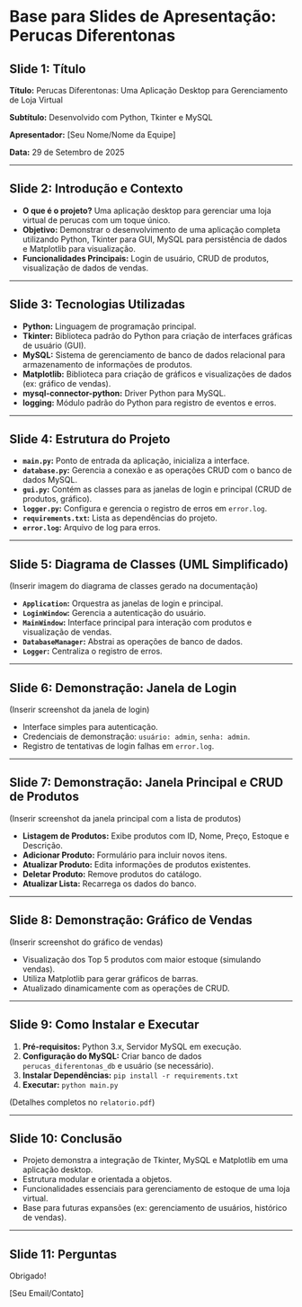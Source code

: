 # Base para Slides de Apresentação: Perucas Diferentonas

## Slide 1: Título

**Título:** Perucas Diferentonas: Uma Aplicação Desktop para Gerenciamento de Loja Virtual

**Subtítulo:** Desenvolvido com Python, Tkinter e MySQL

**Apresentador:** [Seu Nome/Nome da Equipe]

**Data:** 29 de Setembro de 2025

---

## Slide 2: Introdução e Contexto

*   **O que é o projeto?** Uma aplicação desktop para gerenciar uma loja virtual de perucas com um toque único.
*   **Objetivo:** Demonstrar o desenvolvimento de uma aplicação completa utilizando Python, Tkinter para GUI, MySQL para persistência de dados e Matplotlib para visualização.
*   **Funcionalidades Principais:** Login de usuário, CRUD de produtos, visualização de dados de vendas.

---

## Slide 3: Tecnologias Utilizadas

*   **Python:** Linguagem de programação principal.
*   **Tkinter:** Biblioteca padrão do Python para criação de interfaces gráficas de usuário (GUI).
*   **MySQL:** Sistema de gerenciamento de banco de dados relacional para armazenamento de informações de produtos.
*   **Matplotlib:** Biblioteca para criação de gráficos e visualizações de dados (ex: gráfico de vendas).
*   **mysql-connector-python:** Driver Python para MySQL.
*   **logging:** Módulo padrão do Python para registro de eventos e erros.

---

## Slide 4: Estrutura do Projeto

*   **`main.py`:** Ponto de entrada da aplicação, inicializa a interface.
*   **`database.py`:** Gerencia a conexão e as operações CRUD com o banco de dados MySQL.
*   **`gui.py`:** Contém as classes para as janelas de login e principal (CRUD de produtos, gráfico).
*   **`logger.py`:** Configura e gerencia o registro de erros em `error.log`.
*   **`requirements.txt`:** Lista as dependências do projeto.
*   **`error.log`:** Arquivo de log para erros.

---

## Slide 5: Diagrama de Classes (UML Simplificado)

(Inserir imagem do diagrama de classes gerado na documentação)

*   **`Application`:** Orquestra as janelas de login e principal.
*   **`LoginWindow`:** Gerencia a autenticação do usuário.
*   **`MainWindow`:** Interface principal para interação com produtos e visualização de vendas.
*   **`DatabaseManager`:** Abstrai as operações de banco de dados.
*   **`Logger`:** Centraliza o registro de erros.

---

## Slide 6: Demonstração: Janela de Login

(Inserir screenshot da janela de login)

*   Interface simples para autenticação.
*   Credenciais de demonstração: `usuário: admin`, `senha: admin`.
*   Registro de tentativas de login falhas em `error.log`.

---

## Slide 7: Demonstração: Janela Principal e CRUD de Produtos

(Inserir screenshot da janela principal com a lista de produtos)

*   **Listagem de Produtos:** Exibe produtos com ID, Nome, Preço, Estoque e Descrição.
*   **Adicionar Produto:** Formulário para incluir novos itens.
*   **Atualizar Produto:** Edita informações de produtos existentes.
*   **Deletar Produto:** Remove produtos do catálogo.
*   **Atualizar Lista:** Recarrega os dados do banco.

---

## Slide 8: Demonstração: Gráfico de Vendas

(Inserir screenshot do gráfico de vendas)

*   Visualização dos Top 5 produtos com maior estoque (simulando vendas).
*   Utiliza Matplotlib para gerar gráficos de barras.
*   Atualizado dinamicamente com as operações de CRUD.

---

## Slide 9: Como Instalar e Executar

1.  **Pré-requisitos:** Python 3.x, Servidor MySQL em execução.
2.  **Configuração do MySQL:** Criar banco de dados `perucas_diferentonas_db` e usuário (se necessário).
3.  **Instalar Dependências:** `pip install -r requirements.txt`
4.  **Executar:** `python main.py`

(Detalhes completos no `relatorio.pdf`)

---

## Slide 10: Conclusão

*   Projeto demonstra a integração de Tkinter, MySQL e Matplotlib em uma aplicação desktop.
*   Estrutura modular e orientada a objetos.
*   Funcionalidades essenciais para gerenciamento de estoque de uma loja virtual.
*   Base para futuras expansões (ex: gerenciamento de usuários, histórico de vendas).

---

## Slide 11: Perguntas

Obrigado!

[Seu Email/Contato]

